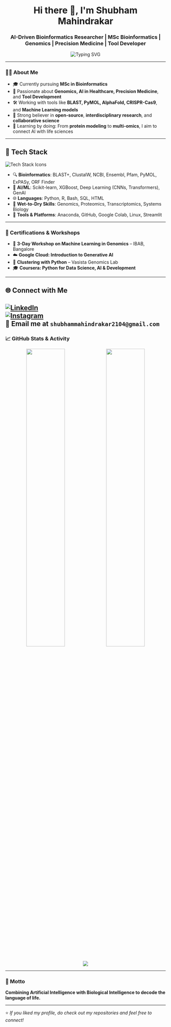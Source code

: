 <h1 align="center">Hi there 👋, I'm Shubham Mahindrakar</h1>
<h3 align="center">AI-Driven Bioinformatics Researcher | MSc Bioinformatics | Genomics | Precision Medicine | Tool Developer</h3>

<p align="center">
  <img src="https://readme-typing-svg.demolab.com?font=Fira+Code&size=22&pause=1000&center=true&vCenter=true&width=460&height=45&lines=Empowering+Genomics+through+AI;Bioinformatics+is+my+playground;Building+the+Next+ChatGPT+for+Bioinfo;Precision+Medicine+is+the+Future!" alt="Typing SVG" />
</p>

---

### 👨‍💻 About Me

- 🎓 Currently pursuing **MSc in Bioinformatics**
- 🔬 Passionate about **Genomics, AI in Healthcare, Precision Medicine**, and **Tool Development**
- 🛠️ Working with tools like **BLAST, PyMOL, AlphaFold, CRISPR-Cas9**, and **Machine Learning models**
- 🎯 Strong believer in **open-source**, **interdisciplinary research**, and **collaborative science**
- 🧬 Learning by doing: From **protein modeling** to **multi-omics**, I aim to connect AI with life sciences

---

## 🔧 Tech Stack

<p align="left">
  <img src="https://skillicons.dev/icons?i=python,r,git,github,java,tensorflow,pytorch,html,css" alt="Tech Stack Icons">
</p>

- 🔍 **Bioinformatics**: BLAST+, ClustalW, NCBI, Ensembl, Pfam, PyMOL, ExPASy, ORF Finder  
- 🧠 **AI/ML**: Scikit-learn, XGBoost, Deep Learning (CNNs, Transformers), GenAI
- 🌐 **Languages**: Python, R, Bash, SQL, HTML  
- 🧪 **Wet-to-Dry Skills**: Genomics, Proteomics, Transcriptomics, Systems Biology  
- 💾 **Tools & Platforms**: Anaconda, GitHub, Google Colab, Linux, Streamlit

---


### 📜 Certifications & Workshops

- 🧠 **3-Day Workshop on Machine Learning in Genomics** – IBAB, Bangalore  
- ☁️ **Google Cloud: Introduction to Generative AI**  
- 🐍 **Clustering with Python** – Vasista Genomics Lab  
- 🎓 **Coursera: Python for Data Science, AI & Development**

---

## 🌐 Connect with Me

[![LinkedIn](https://img.shields.io/badge/LinkedIn-Connect-blue?style=for-the-badge&logo=linkedin)](https://www.linkedin.com/in/shubham-mahindrakar-132394283)  
[![Instagram](https://img.shields.io/badge/Instagram-Follow-E4405F?style=for-the-badge&logo=instagram)](https://instagram.com/_notshubhamm_)  
📧 **Email me** at `shubhammahindrakar2104@gmail.com` 
---

### 📈 GitHub Stats & Activity

<p align="center">
  <img src="https://github-readme-stats.vercel.app/api?username=ShubhamBioIT&show_icons=true&theme=dark" width="49%" />
  <img src="https://github-readme-streak-stats.herokuapp.com/?user=ShubhamBioIT&theme=dark" width="49%" />
</p>
<p align="center">
  <img src="https://github-readme-activity-graph.vercel.app/graph?username=ShubhamBioIT&theme=react-dark" />
</p>

---

### 🎯 Motto

 **Combining Artificial Intelligence with Biological Intelligence to decode the language of life.**

---

⭐️ _If you liked my profile, do check out my repositories and feel free to connect!_  


<!--
**ShubhamBioIT/ShubhamBioIT** is a ✨ _special_ ✨ repository because its `README.md` (this file) appears on your GitHub profile.

Here are some ideas to get you started:

- 🔭 I’m currently working on ...
- 🌱 I’m currently learning ...
- 👯 I’m looking to collaborate on ...
- 🤔 I’m looking for help with ...
- 💬 Ask me about ...
- 📫 How to reach me: ...
- 😄 Pronouns: ...
- ⚡ Fun fact: ...
-->
